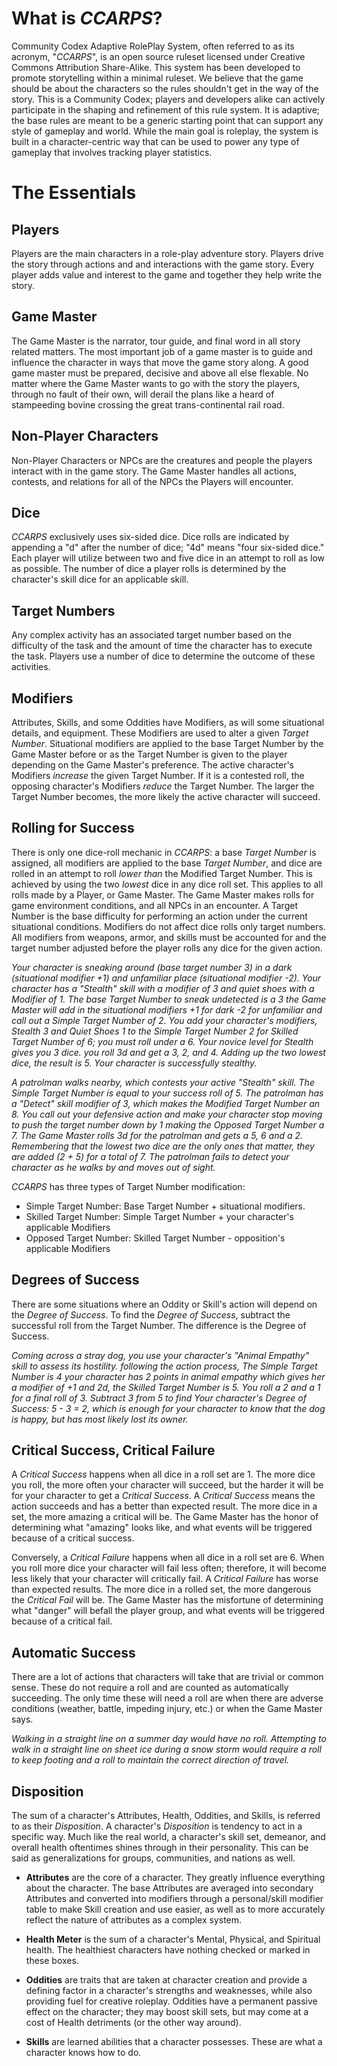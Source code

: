 # What is *CCARPS*? #
Community Codex Adaptive RolePlay System, often referred to as its acronym, "*CCARPS*", is an open source ruleset licensed under Creative Commons Attribution Share-Alike. This system has been developed to promote storytelling within a minimal ruleset. We believe that the game should be about the characters so the rules shouldn't get in the way of the story. This is a Community Codex; players and developers alike can actively participate in the shaping and refinement of this rule system. It is adaptive; the base rules are meant to be a generic starting point that can support any style of gameplay and world. While the main goal is roleplay, the system is built in a character-centric way that can be used to power any type of gameplay that involves tracking player statistics.

# The Essentials #

## Players ##
Players are the main characters in a role-play adventure story. Players drive the story through actions and and interactions with the game story. Every player adds value and interest to the game and together they help write the story.

## Game Master ##
The Game Master is the narrator, tour guide, and final word in all story related matters. The most important job of a game master is to guide and influence the character in ways that move the game story along. A good game master must be prepared, decisive and above all else flexable. No matter where the Game Master wants to go with the story the players, through no fault of their own, will derail the plans like a heard of stampeeding bovine crossing the great trans-continental rail road.

## Non-Player Characters ##
Non-Player Characters or NPCs are the creatures and people the players interact with in the game story. The Game Master handles all actions, contests, and relations for all of the NPCs the Players will encounter.

## Dice ##
*CCARPS* exclusively uses six-sided dice. Dice rolls are indicated by appending a "d" after the number of dice; "4d" means "four six-sided dice." Each player will utilize between two and five dice in an attempt to roll as low as possible. The number of dice a player rolls is determined by the character's skill dice for an applicable skill.

## Target Numbers ##
Any complex activity has an associated target number based on the difficulty of the task and the amount of time the character has to execute the task. Players use a number of dice to determine the outcome of these activities.

## Modifiers ##
Attributes, Skills, and some Oddities have Modifiers, as will some situational details, and equipment. These Modifiers are used to alter a given *Target Number*. Situational modifiers are applied to the base Target Number by the Game Master before or as the Target Number is given to the player depending on the Game Master's preference. The active character's Modifiers *increase* the given Target Number. If it is a contested roll, the opposing character's Modifiers *reduce* the Target Number. The larger the Target Number becomes, the more likely the active character will succeed.

## Rolling for Success ##
There is only one dice-roll mechanic in *CCARPS*: a base *Target Number* is assigned, all modifiers are applied to the base *Target Number*, and dice are rolled in an attempt to roll *lower than* the Modified Target Number. This is achieved by using the two *lowest* dice in any dice roll set. This applies to all rolls made by a Player, or Game Master. The Game Master makes rolls for game environment conditions, and all NPCs in an encounter. A Target Number is the base difficulty for performing an action under the current situational conditions. Modifiers do not affect dice rolls only target numbers. All modifiers from weapons, armor, and skills must be accounted for and the target number adjusted before the player rolls any dice for the given action.

*Your character is sneaking around (base target number 3) in a dark (situational modifier +1) and unfamiliar place (situational modifier -2). Your character has a "Stealth" skill with a modifier of 3 and quiet shoes with a Modifier of 1. The base Target Number to sneak undetected is a 3 the Game Master will add in the situational modifiers +1 for dark -2 for unfamiliar and call out a Simple Target Number of 2. You add your character's modifiers, Stealth 3 and Quiet Shoes 1 to the Simple Target Number 2 for Skilled Target Number of 6; you must roll under a 6. Your novice level for Stealth gives you 3 dice. you roll 3d and get a 3, 2, and 4. Adding up the two lowest dice, the result is 5. Your character is successfully stealthy.*

*A patrolman walks nearby, which contests your active "Stealth" skill. The Simple Target Number is equal to your success roll of 5. The patrolman has a "Detect" skill modifier of 3, which makes the Modified Target Number an 8. You call out your defensive action and make your character stop moving to push the target number down by 1 making the Opposed Target Number a 7. The Game Master rolls 3d for the patrolman and gets a 5, 6 and a 2. Remembering that the lowest two dice are the only ones that matter, they are added (2 + 5) for a total of 7. The patrolman fails to detect your character as he walks by and moves out of sight.*

*CCARPS* has three types of Target Number modification:

* Simple Target Number: Base Target Number + situational modifiers.
* Skilled Target Number: Simple Target Number + your character's applicable Modifiers
* Opposed Target Number: Skilled Target Number - opposition's applicable Modifiers

## Degrees of Success ##
There are some situations where an Oddity or Skill's action will depend on the *Degree of Success*. To find the *Degree of Success*, subtract the successful roll from the Target Number. The difference is the Degree of Success.

*Coming across a stray dog, you use your character's "Animal Empathy" skill to assess its hostility. following the action process, The Simple Target Number is 4 your character has 2 points in animal empathy which gives her a modifier of +1 and 2d, the Skilled Target Number is 5. You roll a 2 and a 1 for a final roll of 3. Subtract 3 from 5 to find Your character's Degree of Success: 5 - 3 = 2, which is enough for your character to know that the dog is happy, but has most likely lost its owner.*

## Critical Success, Critical Failure ##
A *Critical Success* happens when all dice in a roll set are 1. The more dice you roll, the more often your character will succeed, but the harder it will be for your character to get a *Critical Success*. A *Critical Success* means the action succeeds and has a better than expected result. The more dice in a set, the more amazing a critical will be. The Game Master has the honor of determining what "amazing" looks like, and what events will be triggered because of a critical success.

Conversely, a *Critical Failure* happens when all dice in a roll set are 6. When you roll more dice your character will fail less often; therefore, it will become less likely that your character will critically fail. A *Critical Failure* has worse than expected results. The more dice in a rolled set, the more dangerous the *Critical Fail* will be. The Game Master has the misfortune of determining what "danger" will befall the player group, and what events will be triggered because of a critical fail.

## Automatic Success ##
There are a lot of actions that characters will take that are trivial or common sense. These do not require a roll and are counted as automatically succeeding. The only time these will need a roll are when there are adverse conditions (weather, battle, impeding injury, etc.) or when the Game Master says.

*Walking in a straight line on a summer day would have no roll. Attempting to walk in a straight line on sheet ice during a snow storm would require a roll to keep footing and a roll to maintain the correct direction of travel.*

## Disposition ##
The sum of a character's Attributes, Health, Oddities, and Skills, is referred to as their *Disposition*. A character's *Disposition* is tendency to act in a specific way. Much like the real world, a character's skill set, demeanor, and overall health oftentimes shines through in their personality. This can be said as generalizations for groups, communities, and nations as well.

* **Attributes** are the core of a character. They greatly influence everything about the character. The base Attributes are averaged into secondary Attributes and converted into modifiers through a personal/skill modifier table to make Skill creation and use easier, as well as to more accurately reflect the nature of attributes as a complex system.

* **Health Meter** is the sum of a character's Mental, Physical, and Spiritual health. The healthiest characters have nothing checked or marked in these boxes.

* **Oddities** are traits that are taken at character creation and provide a defining factor in a character's strengths and weaknesses, while also providing fuel for creative roleplay. Oddities have a permanent passive effect on the character; they may boost skill sets, but may come at a cost of Health detriments (or the other way around).

* **Skills** are learned abilities that a character possesses. These are what a character knows how to do.

